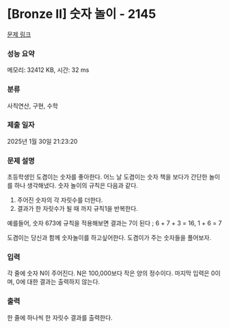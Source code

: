 # [Bronze II] 숫자 놀이 - 2145 

[문제 링크](https://www.acmicpc.net/problem/2145) 

### 성능 요약

메모리: 32412 KB, 시간: 32 ms

### 분류

사칙연산, 구현, 수학

### 제출 일자

2025년 1월 30일 21:23:20

### 문제 설명

<p>초등학생인 도겸이는 숫자를 좋아한다. 어느 날 도겸이는 숫자 책을 보다가 간단한 놀이를 하나 생각해냈다. 숫자 놀이의 규칙은 다음과 같다.</p>

<ol>
	<li>주어진 숫자의 각 자릿수를 더한다.</li>
	<li>결과가 한 자릿수가 될 때 까지 규칙1을 반복한다.</li>
</ol>

<p>예를들어, 숫자 673에 규칙을 적용해보면 결과는 7이 된다 ; <span style="font-family:Arial,"Helvetica Neue",Helvetica,Tahoma,sans-serif">6 + 7 + 3 = 16, 1 + 6 = 7 </span></p>

<p>도겸이는 당신과 함께 숫자놀이를 하고싶어한다. 도겸이가 주는 숫자들을 풀어보자.</p>

### 입력 

 <p>각 줄에 숫자 N이 주어진다. N은 100,000보다 작은 양의 정수이다. 마지막 입력은 0이며, 0에 대한 결과는 출력하지 않는다.</p>

### 출력 

 <p>한 줄에 하나씩 한 자릿수 결과를 출력한다.</p>

